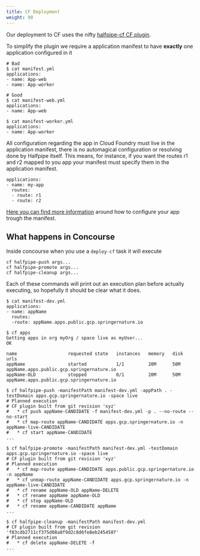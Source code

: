 ```yaml
---
title: CF Deployment
weight: 90
---
```


Our deployment to CF uses the nifty [halfpipe-cf CF plugin](https://github.com/springernature/halfpipe-cf-plugin).

To simplify the plugin we require a application manifest to have **exactly** one application configured in it

```
# Bad
$ cat manifest.yml
applications:
- name: App-web
- name: App-worker

# Good
$ cat manifest-web.yml
applications:
- name: App-web

$ cat manifest-worker.yml
applications:
- name: App-worker
```

All configuration regarding the app in Cloud Foundry must live in the application manifest, there is no automagical configuration or resolving done by Halfpipe itself. This means, for instance, if you want the routes r1 and r2 mapped to you app your manifest must specify them in the application manifest.

```
applications:
- name: my-app
  routes:
  - route: r1
  - route: r2
```

[Here you can find more information](https://docs.cloudfoundry.org/devguide/deploy-apps/manifest.html) around how to configure your app trough the manifest.

## What happens in Concourse
Inside concourse when you use a `deploy-cf` task it will execute

```
cf halfpipe-push args...
cf halfpipe-promote args...
cf halfpipe-cleanup args...
```

Each of these commands will print out an execution plan before actually executing, so hopefully it should be clear what it does.

```
$ cat manifest-dev.yml
applications:
- name: appName
  routes:
  -route: appName.apps.public.gcp.springernature.io

$ cf apps
Getting apps in org myOrg / space live as myUser...
OK

name                   requested state   instances   memory   disk   urls
appName                started           1/1         20M      50M    appName.apps.public.gcp.springernature.io
appName-OLD            stopped           0/1         20M      50M    appName.apps.public.gcp.springernature.io

$ cf halfpipe-push -manifestPath manifest-dev.yml -appPath . -testDomain apps.gcp.springernature.io -space live
# Planned execution
# CF plugin built from git revision 'xyz'
#	* cf push appName-CANDIDATE -f manifest-dev.yml -p . --no-route --no-start
#	* cf map-route appName-CANDIDATE apps.gcp.springernature.io -n appName-live-CANDIDATE
#	* cf start appName-CANDIDATE
...

$ cf halfpipe-promote -manifestPath manifest-dev.yml -testDomain apps.gcp.springernature.io -space live
# CF plugin built from git revision 'xyz'
# Planned execution
#	* cf map-route appName-CANDIDATE apps.public.gcp.springernature.io -n appName
#	* cf unmap-route appName-CANDIDATE apps.gcp.springernature.io -n appName-live-CANDIDATE
#	* cf rename appName-OLD appName-DELETE
#	* cf rename appName appName-OLD
#	* cf stop appName-OLD
#	* cf rename appName-CANDIDATE appName
...

$ cf halfpipe-cleanup -manifestPath manifest-dev.yml
# CF plugin built from git revision 'f83cdb2711cf375d08a8f9d2c8d6fe8eb245458f'
# Planned execution
#	* cf delete appName-DELETE -f
...
```
